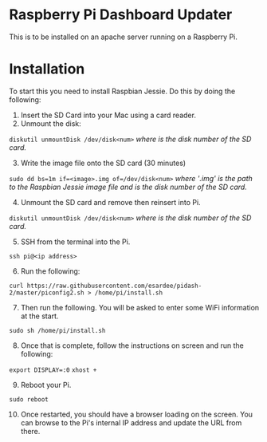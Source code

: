 # Raspberry Pi Dashboard Updater
This is to be installed on an apache server running on a Raspberry Pi.

# Installation
To start this you need to install Raspbian Jessie. Do this by doing the following:

1. Insert the SD Card into your Mac using a card reader.
2. Unmount the disk:

`diskutil unmountDisk /dev/disk<num>`
*where <num> is the disk number of the SD card.*

3. Write the image file onto the SD card (30 minutes)

`sudo dd bs=1m if=<image>.img of=/dev/disk<num>`
*where '<image>.img' is the path to the Raspbian Jessie image file and <num> is the disk number of the SD card.*

4. Unmount the SD card and remove then reinsert into Pi.

`diskutil unmountDisk /dev/disk<num>`
*where <num> is the disk number of the SD card.*

5. SSH from the terminal into the Pi.

`ssh pi@<ip address>`

6. Run the following:  

`curl https://raw.githubusercontent.com/esardee/pidash-2/master/piconfig2.sh > /home/pi/install.sh`

7. Then run the following. You will be asked to enter some WiFi information at the start.

`sudo sh /home/pi/install.sh`

8. Once that is complete, follow the instructions on screen and run the following:

`export DISPLAY=:0`
`xhost +`

9. Reboot your Pi.

`sudo reboot`

10. Once restarted, you should have a browser loading on the screen. You can browse to the Pi's internal IP address and update the URL from there.
